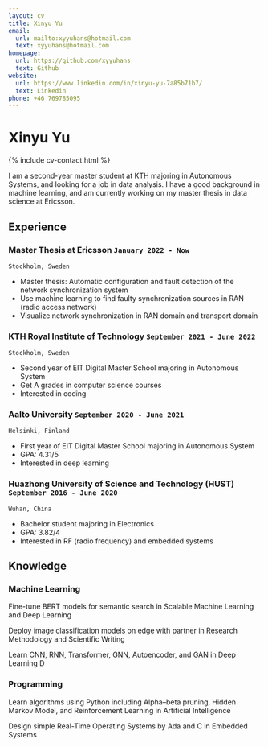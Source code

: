 ```yaml
---
layout: cv
title: Xinyu Yu
email:
  url: mailto:xyyuhans@hotmail.com
  text: xyyuhans@hotmail.com
homepage:
  url: https://github.com/xyyuhans
  text: Github
website:
  url: https://www.linkedin.com/in/xinyu-yu-7a85b71b7/
  text: Linkedin
phone: +46 769785095
---
```


# **Xinyu Yu**

<!--
include contact information from the front matter
Supported arguments:
    - homepage: url, text
    - phone
    - email
-->

{% include cv-contact.html %}

I am a second-year master student at KTH majoring in Autonomous Systems, and looking for a job in data analysis. I have a good background in machine learning, and am currently working on my master thesis in data science at Ericsson.

## Experience


### **Master Thesis at Ericsson** `January 2022 - Now`

```
Stockholm, Sweden
```

- Master thesis: Automatic configuration and fault detection of the network synchronization system
- Use machine learning to find faulty synchronization sources in RAN (radio access network)
- Visualize network synchronization in RAN domain and transport domain

### **KTH Royal Institute of Technology** `September 2021 - June 2022`

```
Stockholm, Sweden
```

- Second year of EIT Digital Master School majoring in Autonomous System
- Get A grades in computer science courses
- Interested in coding
  
### **Aalto University** `September 2020 - June 2021`

```
Helsinki, Finland
```

- First year of EIT Digital Master School majoring in Autonomous System
- GPA: 4.31/5
- Interested in deep learning

### **Huazhong University of Science and Technology (HUST)** `September 2016 - June 2020`

```
Wuhan, China
```

- Bachelor student majoring in Electronics
- GPA: 3.82/4
- Interested in RF (radio frequency) and embedded systems

## Knowledge

### **Machine Learning**

Fine-tune BERT models for semantic search in Scalable Machine Learning and Deep Learning

Deploy image classification models on edge with partner in Research Methodology and Scientific Writing

Learn CNN, RNN, Transformer, GNN, Autoencoder, and GAN in Deep Learning D

### **Programming**

Learn algorithms using Python including Alpha–beta pruning, Hidden Markov Model, and Reinforcement Learning in Artificial Intelligence

Design simple Real-Time Operating Systems by Ada and C in Embedded Systems

<!-- ### Footer

Last updated: May 2013 -->

